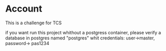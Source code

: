 # Account
 This is a challenge for TCS 

if you want run this project whithout a postgress container, 
please verify a database in postgres named "postgres" whit credentials: user->master, password-> pas1234 
